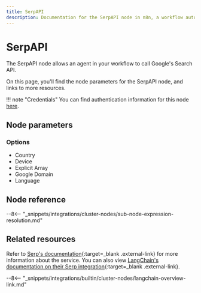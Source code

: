 ```yaml
---
title: SerpAPI
description: Documentation for the SerpAPI node in n8n, a workflow automation platform. Includes details of operations and configuration, and links to examples and credentials information.
---
```


# SerpAPI

The SerpAPI node allows an agent in your workflow to call Google's Search API.

On this page, you'll find the node parameters for the SerpAPI node, and links to more resources.

!!! note "Credentials"
    You can find authentication information for this node [here](/integrations/builtin/credentials/serp/).

<!--
!!! note "Examples and templates"
	For usage examples and templates to help you get started, refer to n8n's [LangChain integrations](https://n8n.io/integrations/langchain/){:target=_blank .external-link} page.
-->
	
## Node parameters

### Options

* Country
* Device
* Explicit Array
* Google Domain
* Language

## Node reference

--8<-- "_snippets/integrations/cluster-nodes/sub-node-expression-resolution.md"

## Related resources

<!--
View [example workflows and related content](https://n8n.io/integrations/langchain/){:target=_blank .external-link} on n8n's website.
-->

Refer to [Serp's documentation](https://serpapi.com/search-api){:target=_blank .external-link} for more information about the service. You can also view [LangChain's documentation on their Serp integration](https://js.langchain.com/docs/api/tools/classes/Serper){:target=_blank .external-link}.

--8<-- "_snippets/integrations/builtin/cluster-nodes/langchain-overview-link.md"
